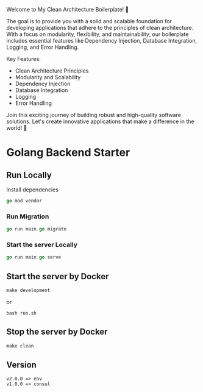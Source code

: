 Welcome to My Clean Architecture Boilerplate! 🚀

The goal is to provide you with a solid and scalable foundation for developing applications that adhere to the principles of clean architecture. With a focus on modularity, flexibility, and maintainability, our boilerplate includes essential features like Dependency Injection, Database Integration, Logging, and Error Handling.

Key Features:

- Clean Architecture Principles
- Modularity and Scalability
- Dependency Injection
- Database Integration
- Logging
- Error Handling

Join this exciting journey of building robust and high-quality software solutions. Let's create innovative applications that make a difference in the world! 🌟


# Golang Backend Starter


## Run Locally
Install dependencies

```go
go mod vendor
```

### Run Migration
```go
go run main.go migrate
```

### Start the server Locally
```go
go run main.go serve
```


## Start the server by Docker

```makefile
make development
```
or
```shell
bash run.sh
```

## Stop the server by Docker

```makefile
make clean
```


## Version
`v2.0.0 => env`   
`v1.0.0 => consul`

